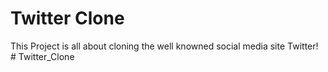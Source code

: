 # Twitter Clone
This Project is all about cloning the well knowned social media site Twitter! # Twitter_Clone
